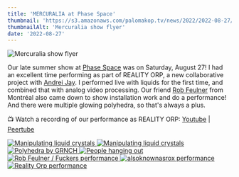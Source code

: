 ```yaml
---
title: 'MERCURALIA at Phase Space'
thumbnail: 'https://s3.amazonaws.com/palomakop.tv/news/2022/2022-08-27/mercuralia_flyer.jpg'
thumbnailAlt: 'Mercuralia show flyer'
date: '2022-08-27'
---
```


<img alt="Mercuralia show flyer" loading="lazy" src="https://s3.amazonaws.com/palomakop.tv/news/2022/2022-08-27/mercuralia_flyer.jpg"/>
<p>
  Our late summer show at <a href="https://phasespace.nyc/" rel="noopener" target="_blank">Phase Space</a> was on Saturday, August 27! I had an excellent time performing as part of REALITY ORP, a new collaborative project with <a href="https://andreijaycreativecoding.com/" rel="noopener" target="_blank">Andrei Jay</a>. I performed live with liquids for the first time, and combined that with analog video processing. Our friend <a href="https://www.robfeulner.com/" rel="noopener" target="_blank">Rob Feulner</a> from Montréal also came down to show installation work and do a performance! And there were multiple glowing polyhedra, so that's always a plus.
  </p>
<p>
  📺 Watch a recording of our performance as REALITY ORP: <a href="https://youtu.be/Ybh7UM9F1HY" rel="noopener" target="_blank">Youtube</a> | <a href="https://videos.scanlines.xyz/w/39U67vzpRjQgatwxpSaSY9" rel="noopener" target="_blank">Peertube</a>
</p>
<div class="photo-grid-2-columns lightbox" id="mercuralia-lightbox">
<a class="full-width" href="https://s3.amazonaws.com/palomakop.tv/news/2022/2022-08-27/mercuralia_1_2000px.jpg" title="Manipulating liquid crystals">
<img alt="Manipulating liquid crystals" loading="lazy" src="https://s3.amazonaws.com/palomakop.tv/news/2022/2022-08-27/mercuralia_1_1440px.jpg"/>
</a>
<a href="https://s3.amazonaws.com/palomakop.tv/news/2022/2022-08-27/mercuralia_2_2000px.jpg">
<img alt="Manipulating liquid crystals" loading="lazy" src="https://s3.amazonaws.com/palomakop.tv/news/2022/2022-08-27/mercuralia_2_720px.jpg"/>
</a>
<a href="https://s3.amazonaws.com/palomakop.tv/news/2022/2022-08-27/mercuralia_3_2000px.jpg" title="Polyhedra by GRNCH">
<img alt="Polyhedra by GRNCH" loading="lazy" src="https://s3.amazonaws.com/palomakop.tv/news/2022/2022-08-27/mercuralia_3_720px.jpg"/>
</a>
<a href="https://s3.amazonaws.com/palomakop.tv/news/2022/2022-08-27/mercuralia_4_2000px.jpg">
<img alt="People hanging out" loading="lazy" src="https://s3.amazonaws.com/palomakop.tv/news/2022/2022-08-27/mercuralia_4_720px.jpg"/>
</a>
<a href="https://s3.amazonaws.com/palomakop.tv/news/2022/2022-08-27/mercuralia_5_2000px.jpg" title="Rob Feulner / Fuckers performance">
<img alt="Rob Feulner / Fuckers performance" loading="lazy" src="https://s3.amazonaws.com/palomakop.tv/news/2022/2022-08-27/mercuralia_5_720px.jpg"/>
</a>
<a href="https://s3.amazonaws.com/palomakop.tv/news/2022/2022-08-27/mercuralia_6_2000px.jpg" title="alsoknownasrox performance">
<img alt="alsoknownasrox performance" loading="lazy" src="https://s3.amazonaws.com/palomakop.tv/news/2022/2022-08-27/mercuralia_6_720px.jpg"/>
</a>
<a href="https://s3.amazonaws.com/palomakop.tv/news/2022/2022-08-27/mercuralia_7_2000px.jpg" title="Reality Orp performance">
<img alt="Reality Orp performance" loading="lazy" src="https://s3.amazonaws.com/palomakop.tv/news/2022/2022-08-27/mercuralia_7_720px.jpg"/>
</a>
</div>
<script>
  var mercuralia_lightbox = new SimpleLightbox({elements: '#mercuralia-lightbox a'});
  </script>
